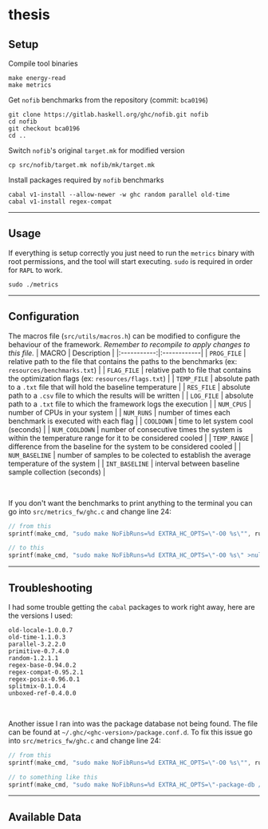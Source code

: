 # thesis

## Setup

Compile tool binaries
```
make energy-read
make metrics
```

Get `nofib` benchmarks from the repository (commit: `bca0196`)
```
git clone https://gitlab.haskell.org/ghc/nofib.git nofib
cd nofib
git checkout bca0196
cd ..
```

Switch `nofib`'s original `target.mk` for modified version
```
cp src/nofib/target.mk nofib/mk/target.mk
``` 

Install packages required by `nofib` benchmarks
```
cabal v1-install --allow-newer -w ghc random parallel old-time
cabal v1-install regex-compat
```

___
## Usage

If everything is setup correctly you just need to run the `metrics` binary with root permissions, and the tool will start executing. `sudo` is required in order for `RAPL` to work.
```
sudo ./metrics
```

___
## Configuration

The macros file (`src/utils/macros.h`) can be modified to configure the behaviour of the framework. *Remember to recompile to apply changes to this file.*
| MACRO       | Description |
|:-----------:|:------------|
| `PROG_FILE` | relative path to the file that contains the paths to the benchmarks (ex: `resources/benchmarks.txt`) |
| `FLAG_FILE` | relative path to file that contains the optimization flags (ex: `resources/flags.txt`) |
| `TEMP_FILE` | absolute path to a `.txt` file that will hold the baseline temperature |
| `RES_FILE`  | absolute path to a `.csv` file to which the results will be written | 
| `LOG_FILE`  | absolute path to a `.txt` file to which the framework logs the execution |
| `NUM_CPUS`  | number of CPUs in your system |
| `NUM_RUNS`  | number of times each benchmark is executed with each flag |
| `COOLDOWN`  | time to let system cool (seconds) |
| `NUM_COOLDOWN`  | number of consecutive times the system is within the temperature range for it to be considered cooled |
| `TEMP_RANGE`  | difference from the baseline for the system to be considered cooled |
| `NUM_BASELINE`  | number of samples to be colected to establish the average temperature of the system |
| `INT_BASELINE`  | interval between baseline sample collection (seconds) |

<br>

If you don't want the benchmarks to print anything to the terminal you can go into `src/metrics_fw/ghc.c` and change line 24:
```c
// from this
sprintf(make_cmd, "sudo make NoFibRuns=%d EXTRA_HC_OPTS=\"-O0 %s\"", runs, flag);

// to this
sprintf(make_cmd, "sudo make NoFibRuns=%d EXTRA_HC_OPTS=\"-O0 %s\" >null 2>null", runs, flag);

```

___
## Troubleshooting
I had some trouble getting the `cabal` packages to work right away, here are the versions I used:
```
old-locale-1.0.0.7
old-time-1.1.0.3
parallel-3.2.2.0
primitive-0.7.4.0
random-1.2.1.1
regex-base-0.94.0.2
regex-compat-0.95.2.1
regex-posix-0.96.0.1
splitmix-0.1.0.4
unboxed-ref-0.4.0.0
```

<br>

Another issue I ran into was the package database not being found. The file can be found at `~/.ghc/<ghc-version>/package.conf.d`. To fix this issue go into `src/metrics_fw/ghc.c` and change line 24:
```c
// from this
sprintf(make_cmd, "sudo make NoFibRuns=%d EXTRA_HC_OPTS=\"-O0 %s\"", runs, flag);

// to something like this
sprintf(make_cmd, "sudo make NoFibRuns=%d EXTRA_HC_OPTS=\"-package-db /home/rapi/.ghc/x86_64-linux-8.6.5/package.conf.d -O0 %s\"", runs, flag);
```

___
## Available Data

```csv

```